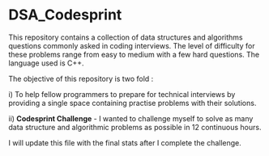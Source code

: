 # DSA_Codesprint

This repository contains a collection of data structures and algorithms questions commonly asked in coding interviews. The level of difficulty for these problems range from easy to medium with a few hard questions. The language used is C++.

The objective of this repository is two fold : 

i) To help fellow programmers to prepare for technical interviews by providing a single space containing practise problems with their solutions.

ii) **Codesprint Challenge** - I wanted to challenge myself to solve as many data structure and algorithmic problems as possible in 12 continuous hours. 

I will update this file with the final stats after I complete the challenge.

